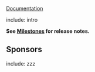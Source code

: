 [Documentation](https://github.com/VerifyTests/Verify)

include: intro

**See [Milestones](https://github.com/VerifyTests/Verify/milestones?state=closed) for release notes.**


## Sponsors


include: zzz